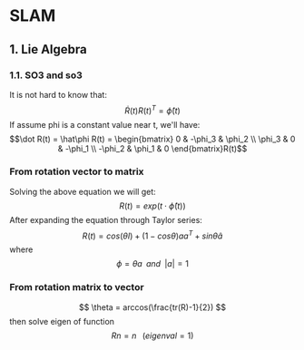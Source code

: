 <script type="text/javascript" src="https://cdn.mathjax.org/mathjax/latest/MathJax.js?config=TeX-AMS_HTML"></script>

# SLAM

## 1. Lie Algebra
### 1.1. SO3 and so3
It is not hard to know that:
$$ \dot R(t)R(t)^T=\hat\phi(t)$$
If assume phi is a constant value near t, we'll have:
$$\dot R(t) = \hat\phi R(t) = \begin{bmatrix}  
0 & -\phi_3 & \phi_2 \\  
\phi_3 & 0 & -\phi_1 \\
-\phi_2 & \phi_1 & 0 
\end{bmatrix}R(t)$$

### From rotation vector to matrix
Solving the above equation we will get:
$$R(t) = exp(t\cdot\hat\phi(t))$$
After expanding the equation through Taylor series:
$$R(t)=cos(\theta I) + (1-cos\theta)aa^T+sin\theta\hat a$$
where $$\phi=\theta a \;\;and\;\;|a|=1$$

### From rotation matrix to vector
$$ \theta = arccos(\frac{tr(R)-1}{2}) $$
then solve eigen of function
$$ Rn=n\;\;\;(eigenval=1)$$

<!--stackedit_data:
eyJoaXN0b3J5IjpbMjEyMzMyNzYxNCwxNzk2MDU2NTc0LC05Nz
YzNDQ4NDAsODU5NjcyNDcxLC0xNzY4ODI1NzI1XX0=
-->
